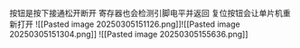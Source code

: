 按钮是按下接通松开断开
寄存器也会检测引脚电平并返回
复位按钮会让单片机重新打开
![[Pasted image 20250305151126.png]]![[Pasted image 20250305151304.png]]
![[Pasted image 20250305155636.png]]